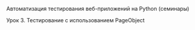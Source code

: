 Автоматизация тестирования веб-приложений на Python (семинары)

Урок 3. Тестирование с использованием PageObject
